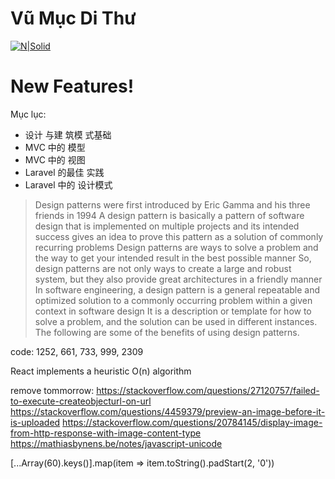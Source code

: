 # Vũ Mục Di Thư

[![N|Solid](https://cldup.com/dTxpPi9lDf.thumb.png)](https://nodesource.com/products/nsolid)

# New Features!
Mục lục:
  - 设计 与建 筑模 式基础
  - MVC 中的 模型
  - MVC 中的 视图
  - Laravel 的最佳 实践
  - Laravel 中的 设计模式
> Design patterns were first introduced by Eric Gamma and his three friends in 1994
> A design pattern is basically a pattern of software design that is implemented on multiple projects
> and its intended success gives an idea to prove this pattern as a solution of commonly recurring problems
> Design patterns are ways to solve a problem and the way to get your intended result in the best possible manner
> So, design patterns are not only ways to create a large and robust system, but they also provide great architectures in a friendly manner
> In software engineering, a design pattern is a general repeatable and optimized solution to a commonly occurring problem within a given context in software design
> It is a description or template for how to solve a problem, and the solution can be used in different instances. The following are some of the benefits of using design patterns.

code: 1252, 661, 733, 999, 2309

React implements a heuristic O(n) algorithm

remove tommorrow:
https://stackoverflow.com/questions/27120757/failed-to-execute-createobjecturl-on-url
https://stackoverflow.com/questions/4459379/preview-an-image-before-it-is-uploaded
https://stackoverflow.com/questions/20784145/display-image-from-http-response-with-image-content-type
https://mathiasbynens.be/notes/javascript-unicode

[...Array(60).keys()].map(item => item.toString().padStart(2, '0'))
